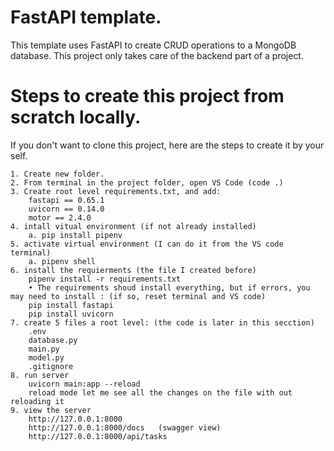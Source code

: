 # FastAPI template.
This template uses FastAPI to create CRUD operations to a MongoDB database.
This project only takes care of the backend part of a project.


# Steps to create this project from scratch locally.
If you don't want to clone this project, here are the steps to create it by your self.


	1. Create new folder.
	2. From terminal in the project folder, open VS Code (code .)
	3. Create root level requirements.txt, and add: 
		fastapi == 0.65.1
		uvicorn == 0.14.0
		motor == 2.4.0
	4. intall vitual environment (if not already installed)
		a. pip install pipenv
	5. activate virtual environment (I can do it from the VS code terminal)
		a. pipenv shell 
	6. install the requierments (the file I created before)
		pipenv install -r requirements.txt
		• The requirements shoud install everything, but if errors, you may need to install : (if so, reset terminal and VS code)
		pip install fastapi 
		pip install uvicorn
	7. create 5 files a root level: (the code is later in this secction)
		.env
		database.py
		main.py
		model.py
		.gitignore
	8. run server
		uvicorn main:app --reload 
		reload mode let me see all the changes on the file with out reloading it
	9. view the server
		http://127.0.0.1:8000
		http://127.0.0.1:8000/docs   (swagger view)
		http://127.0.0.1:8000/api/tasks
